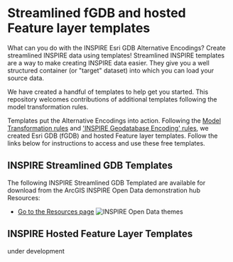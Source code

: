 # Streamlined fGDB and hosted Feature layer templates 

What can you do with the INSPIRE Esri GDB Alternative Encodings? Create streamlined INSPIRE data using templates! Streamlined INSPIRE templates are a way to make creating INSPIRE data easier. They give you a well structured container (or "target" dataset) into which you can load your source data.

We have created a handful of templates to help get you started. This repository welcomes contributions of additional templates following the model transformation rules.

Templates put the Alternative Encodings into action. Following the [Model Transformation rules](https://github.com/ArcGIS/Inspire_Open_Data/tree/main/model-transformations) and ['INSPIRE Geodatabase Encoding' rules](https://github.com/ArcGIS/Inspire_Open_Data/tree/main/gdb-encoding), we created Esri GDB (fGDB) and hosted Feature layer templates. Follow the links below for instructions to access and use these free templates.

## INSPIRE Streamlined GDB Templates 

The following INSPIRE Streamlined GDB Templated are available for download from the ArcGIS INSPIRE Open Data demonstration hub Resources:
- [Go to the Resources page](https://arcgis-inspire-esri.opendata.arcgis.com/pages/resources)
![INSPIRE Open Data themes](https://user-images.githubusercontent.com/49758885/128555056-3a096be7-867e-4bc1-9a7c-d86a0475e2b1.png)

## INSPIRE Hosted Feature Layer Templates

under development
